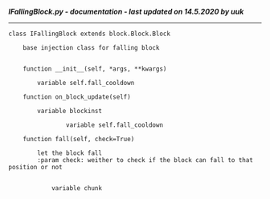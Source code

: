 ***IFallingBlock.py - documentation - last updated on 14.5.2020 by uuk***
___

    class IFallingBlock extends block.Block.Block
        
        base injection class for falling block


        function __init__(self, *args, **kwargs)

            variable self.fall_cooldown

        function on_block_update(self)

            variable blockinst

                    variable self.fall_cooldown

        function fall(self, check=True)
            
            let the block fall
            :param check: weither to check if the block can fall to that position or not


                variable chunk